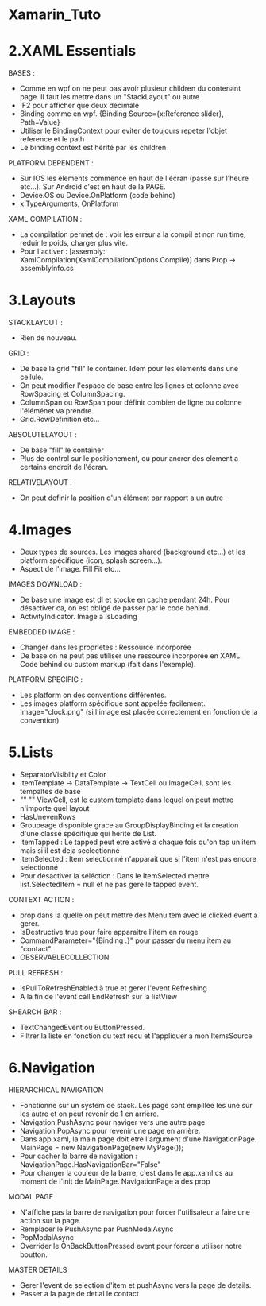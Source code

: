 # Xamarin_Tuto

# 2.XAML Essentials

BASES :
- Comme en wpf on ne peut pas avoir plusieur children du contenant page. Il faut les mettre dans un "StackLayout" ou autre
- :F2 pour afficher que deux décimale
- Binding comme en wpf. {Binding Source={x:Reference slider}, Path=Value}
- Utiliser le BindingContext pour eviter de toujours repeter l'objet reference et le path
- Le binding context est hérité par les children

PLATFORM DEPENDENT :
- Sur IOS les elements commence en haut de l'écran (passe sur l'heure etc...). Sur Android c'est en haut de la PAGE.
- Device.OS ou Device.OnPlatform (code behind)
- x:TypeArguments, OnPlatform

XAML COMPILATION :
- La compilation permet de : voir les erreur a la compil et non run time, reduir le poids, charger plus vite.
- Pour l'activer : [assembly: XamlCompilation(XamlCompilationOptions.Compile)] dans Prop -> assemblyInfo.cs

# 3.Layouts

STACKLAYOUT :
- Rien de nouveau.

GRID :
- De base la grid "fill" le container. Idem pour les elements dans une cellule.
- On peut modifier l'espace de base entre les lignes et colonne avec RowSpacing et ColumnSpacing.
- ColumnSpan ou RowSpan pour définir combien de ligne ou colonne l'éléménet va prendre.
- Grid.RowDefinition etc...

ABSOLUTELAYOUT :
- De base "fill" le container
- Plus de control sur le positionement, ou pour ancrer des element a certains endroit de l'écran.

RELATIVELAYOUT :
- On peut definir la position d'un élément par rapport a un autre

# 4.Images

- Deux types de sources. Les images shared (background etc...) et les platform spécifique (icon, splash screen...).
- Aspect de l'image. Fill Fit etc...

IMAGES DOWNLOAD :
- De base une image est dl et stocke en cache pendant 24h. Pour désactiver ca, on est obligé de passer par le code behind.
- ActivityIndicator. Image a IsLoading

EMBEDDED IMAGE :
- Changer dans les proprietes : Ressource incorporée
- De base on ne peut pas utiliser une ressource incorporée en XAML. Code behind ou custom markup (fait dans l'exemple).

PLATFORM SPECIFIC :
- Les platform on des conventions différentes.
- Les images platform spécifique sont appelée facilement. Image="clock.png" (si l'image est placée correctement en fonction de la convention)

# 5.Lists

- SeparatorVisiblity et Color
- ItemTemplate -> DataTemplate -> TextCell ou ImageCell, sont les tempaltes de base
- ""                 ""           ViewCell, est le custom template dans lequel on peut mettre n'importe quel layout
- HasUnevenRows
- Groupeage disponible grace au GroupDisplayBinding et la creation d'une classe spécifique qui hérite de List<X>.
- ItemTapped : Le tapped peut etre activé a chaque fois qu'on tap un item mais si il est deja seclectionné 
- ItemSelected : Item selectionné n'apparait que si l'item n'est pas encore selectionné
- Pour désactiver la séléction : Dans le ItemSelected mettre list.SelectedItem = null et ne pas gere le tapped event.

CONTEXT ACTION :
- <ContextAction> prop dans la quelle on peut mettre des MenuItem avec le clicked event a gerer.
- IsDestructive true pour faire apparaitre l'item en rouge
- CommandParameter="{Binding .}" pour passer du menu item au "contact".
- OBSERVABLECOLLECTION

PULL REFRESH :
- IsPullToRefreshEnabled à true et gerer l'event Refreshing
- A la fin de l'event call EndRefresh sur la listView

SHEARCH BAR :
- TextChangedEvent ou ButtonPressed.
- Filtrer la liste en fonction du text recu et l'appliquer a mon ItemsSource

# 6.Navigation

HIERARCHICAL NAVIGATION
- Fonctionne sur un system de stack. Les page sont empillée les une sur les autre et on peut revenir de 1 en arrière.
- Navigation.PushAsync pour naviger vers une autre page
- Navigation.PopAsync pour revenir une page en arrière.
- Dans app.xaml, la main page doit etre l'argument d'une NavigationPage. MainPage = new NavigationPage(new MyPage());
- Pour cacher la barre de navigation : NavigationPage.HasNavigationBar="False"
- Pour changer la couleur de la barre, c'est dans le app.xaml.cs au moment de l'init de MainPage. NavigationPage a des prop

MODAL PAGE
- N'affiche pas la barre de navigation pour forcer l'utilisateur a faire une action sur la page.
- Remplacer le PushAsync par PushModalAsync
- PopModalAsync
- Overrider le OnBackButtonPressed event pour forcer a utiliser notre boutton.

MASTER DETAILS
- Gerer l'event de selection d'item et pushAsync vers la page de details.
- Passer a la page de detial le contact
